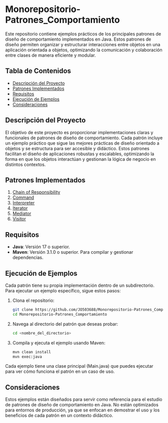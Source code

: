 # Monorepositorio-Patrones_Comportamiento
Este repositorio contiene ejemplos prácticos de los principales patrones de diseño de comportamiento implementados en Java. Estos patrones de diseño permiten organizar y estructurar interacciones entre objetos en una aplicación orientada a objetos, optimizando la comunicación y colaboración entre clases de manera eficiente y modular.

## Tabla de Contenidos
- [Descripción del Proyecto](#descripción-del-proyecto)
- [Patrones Implementados](#patrones-implementados)
- [Requisitos](#requisitos)
- [Ejecución de Ejemplos](#ejecución-de-ejemplos)
- [Consideraciones](#consideraciones)

## Descripción del Proyecto

El objetivo de este proyecto es proporcionar implementaciones claras y funcionales de patrones de diseño de comportamiento. Cada patrón incluye un ejemplo práctico que sigue las mejores prácticas de diseño orientado a objetos y se estructura para ser accesible y didáctico. Estos patrones facilitan el diseño de aplicaciones robustas y escalables, optimizando la forma en que los objetos interactúan y gestionan la lógica de negocio en distintos contextos.

## Patrones Implementados
1. [Chain of Responsibility](./ChainOfResponsibilityPattern/)
2. [Command](./CommandPattern/)
3. [Interpreter](./InterpreterPattern/)
4. [Iterator](./IteratorPattern/)
5. [Mediator](./MediatorPattern/)
6. [Visitor](./VisitorPattern/)

## Requisitos

- **Java**: Versión 17 o superior.
- **Maven**: Versión 3.1.0 o superior. Para compilar y gestionar dependencias.

## Ejecución de Ejemplos

Cada patrón tiene su propia implementación dentro de un subdirectorio. Para ejecutar un ejemplo específico, sigue estos pasos:

1. Clona el repositorio:
   ```bash
   git clone https://github.com/JO503688/Monorepositorio-Patrones_Comportamiento.git
   cd Monorepositorio-Patrones_Comportamiento
2. Navega al directorio del patrón que deseas probar:
    ```bash
    cd <nombre_del_directorio>
3. Compila y ejecuta el ejemplo usando Maven:
    ```bash
    mvn clean install
    mvn exec:java

Cada ejemplo tiene una clase principal (Main.java) que puedes ejecutar para ver cómo funciona el patrón en un caso de uso.

## Consideraciones
Estos ejemplos están diseñados para servir como referencia para el estudio de patrones de diseño de comportamiento en Java. No están optimizados para entornos de producción, ya que se enfocan en demostrar el uso y los beneficios de cada patrón en un contexto didáctico.
